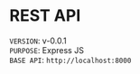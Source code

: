 # REST API
`VERSION`: v-0.0.1</br>
`PURPOSE`: Express JS</br>
`BASE API`: `http://localhost:8000`</br>
  